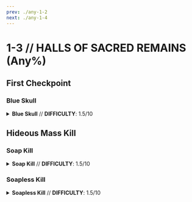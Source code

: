 ```yaml
---
prev: ./any-1-2
next: ./any-1-4
---
```


# 1-3 // HALLS OF SACRED REMAINS (Any%)

## First Checkpoint

<div class="hidden-header">

### Blue Skull

</div>

<details class="easy">
    <summary>
        <b>Blue Skull</b> // <b>DIFFICULTY</b>: 1.5/10
    </summary>
    <p>
      Start off with a <a href="/speedrun-tech#slam-storage">Slam Store</a> in the start room, then slide forward, turn slighlty left and <a href="/speedrun-tech#slide-jump">Slide Jump</a> towards the door. 
      <p>
      </p>
      Slam at the door, then <a href="/speedrun-tech#dsj(dash-slide-jump)">DSJ</a>, slam and malicious rail down to boost yourself up. 
      <p>
      </p>
      Dash forward and slam into the blue skull room, aim diagonally down, and then whiplash the skull. 
      <p>
      </p>
      Checkpoint 
      <video width="735" height="auto" loop controls muted>
        <source src="https://i.imgur.com/u9c6MFt.mp4" type="video/mp4">
    </video>
    </p>
</details>

## Hideous Mass Kill

<div class="hidden-header">

### Soap Kill

</div>

<details class="easy">
    <summary>
        <b>Soap Kill</b> // <b>DIFFICULTY</b>: 1.5/10
    </summary>
    <p>
     Dash backwards, then turn around and place the skull with whiplash and checkpoint.
     <p>
      </p>
     Dash, turn right, and dash jump into the soap room.
     <p>
      </p>
     Fire a rocket at the ceiling to break the grate, slam, then fire malicious rail down to boost up and grab the soap with whiplash. 
     <p>
      </p>
     Checkpoint. 
     <p>
      </p>
     <a href="/speedrun-tech#dsdash-jump">Dash Jump</a> backwards, slam then <a href="/speedrun-tech#dsce-boost-core-eject-boost">CE Boost</a> down the corridor. 
      <p>
      </p>
      Slam down before the checkpoint. <a href="/speedrun-tech#dsce-boost-core-eject-boost">CE Boost</a> through the checkpoint and into the boss room, as soon as the boss’s arms move checkpoint so it does the faster spawn animation.
     Dash jump into the arena
     <p>
      </p>
     Whiplash the boss to kill it as soon as it is vulnerable.
     <p>
      </p>
     <a href="/speedrun-tech#ub-exit">UB Exit</a>.
     <video width="735" height="auto" loop controls muted>
        <source src="https://i.imgur.com/R4iSLYg.mp4" type="video/mp4">
    </video>
    </p>
</details>

<div class="hidden-header">

### Soapless Kill

</div>

<details class="easy">
    <summary>
        <b>Soapless Kill</b> // <b>DIFFICULTY</b>: 1.5/10
    </summary>
    <p>
     Dash backwards, turn around and place the blue skull with whiplash, dash towards the door, <a href="/speedrun-tech#ce-boost-core-eject-boost">CE Boost</a> down the corridor.
      <p>
      </p>
     Slam down before the checkpoint.
      <p>
      </p>
     <a href="/speedrun-tech#dsj-dash-slide-jump">DSJ</a> into the boss room.
      <p>
      </p>
     As soon as the boss’s arms move checkpoint to get the faster spawn animation.
      <p>
      </p>
     Pause buffering can make timing this easier.
      <p>
      </p>
     <a href="/speedrun-tech#dsj-dash-slide-jump">DSJ</a> into the arena while firing blue saws, place a magnet behind the arms, then fire an overheat saw just before the boss spawns.
      <p>
      </p>
     As soon as the boss spawns, attatch the jumpstart cable to its weakpoint, jump and look down, throw a coin and <a href="/speedrun-tech#coin-punch">Coin Punch</a> it. Slam, then throw another coin into the bosses weakpoint. Shoot your erail towards the coin to <a href="/speedrun-tech#railcoins">Railcoin</a>.
      <p>
      </p>
     Finish off the boss with an <a href="/speedrun-tech#s-r-s-combo">SRS Combo</a>.
      <p>
      </p>
     Move towards the exit to time a <a href="/speedrun-tech#slideways-exit">Slideways Exit</a>.
      <p>
      </p>
     You want to start your <a href="/speedrun-tech#dsj-dash-slide-jump">Slam Store</a> right before the boss gibs. This may require some practice to get used to.
     <video width="735" height="auto" loop controls muted>
        <source src="https://i.imgur.com/3HUcMhb.mp4" type="video/mp4">
    </video>
      <p>
      </p>
     <div class="note">
     <div class="note-header">
        <i class="fa-solid fa-circle-exclamation"></i>
        Note
    </div>
    This kill is somewhat inconsistent due to hideous mass weakpoints, if you are doing everthing and it isn't killing, you are probably not hitting weakpoint with either your sawtrap or railcoin.
</div>
    </p>
</details>